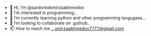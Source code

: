 - 👋 Hi, I’m @sardorbekmirzaakhmedov
- 👀 I’m interested in programming...
- 🌱 I’m currently learning python and other programming langugaes...
- 💞️ I’m looking to collaborate on .guthub..
- 📫 How to reach me ...smirzaakhmedov7777@gmail.com

<!---
sardorbekmirzaakhmedov/sardorbekmirzaakhmedov is a ✨ special ✨ repository because its `README.md` (this file) appears on your GitHub profile.
You can click the Preview link to take a look at your changes.
--->
